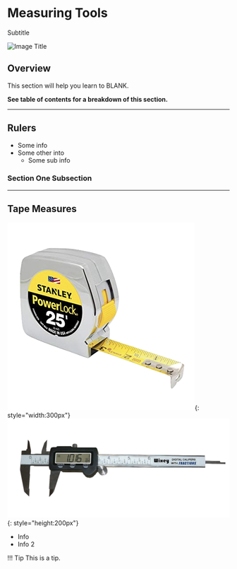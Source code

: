 <!-- This page was contributed by:  -->
# Measuring Tools

Subtitle

<!-- Add a page image to make it pretty! -->
![Image Title](imageURL)

## Overview

This section will help you learn to BLANK.

**See table of contents for a breakdown of this section.**

***

## Rulers

- Some info
- Some other into
    - Some sub info

### Section One Subsection

***

## Tape Measures

![](../assets/images/Measuring%20Tools/Tape%20Measure.png){: style="width:300px"}
![](../assets/images/Measuring%20Tools/Calipers2.png){: style="height:200px"}

- Info
- Info 2

!!! Tip
    This is a tip.
